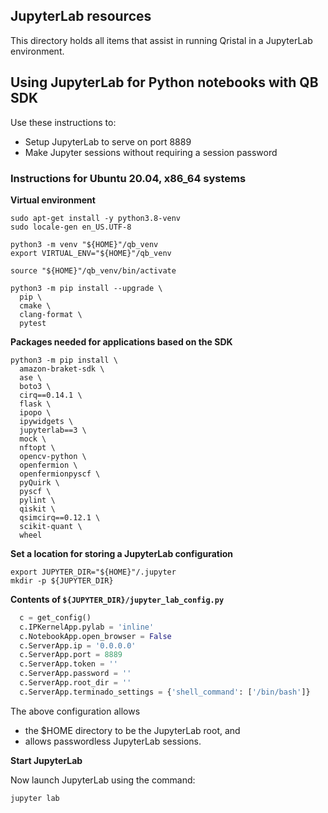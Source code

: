 ## JupyterLab resources

This directory holds all items that assist in running Qristal in a JupyterLab environment.


## Using JupyterLab for Python notebooks with QB SDK
Use these instructions to:
* Setup JupyterLab to serve on port 8889
* Make Jupyter sessions without requiring a session password

### Instructions for Ubuntu 20.04, x86_64 systems

**Virtual environment**
```
sudo apt-get install -y python3.8-venv
sudo locale-gen en_US.UTF-8

python3 -m venv "${HOME}"/qb_venv
export VIRTUAL_ENV="${HOME}"/qb_venv

source "${HOME}"/qb_venv/bin/activate

python3 -m pip install --upgrade \
  pip \
  cmake \
  clang-format \
  pytest
```
**Packages needed for applications based on the SDK**
```
python3 -m pip install \
  amazon-braket-sdk \
  ase \
  boto3 \
  cirq==0.14.1 \
  flask \
  ipopo \
  ipywidgets \
  jupyterlab==3 \
  mock \
  nftopt \
  opencv-python \
  openfermion \
  openfermionpyscf \
  pyQuirk \
  pyscf \
  pylint \
  qiskit \
  qsimcirq==0.12.1 \
  scikit-quant \
  wheel
```
**Set a location for storing a JupyterLab configuration**
```
export JUPYTER_DIR="${HOME}"/.jupyter
mkdir -p ${JUPYTER_DIR}
```
**Contents of `${JUPYTER_DIR}/jupyter_lab_config.py`**


```python
  c = get_config()
  c.IPKernelApp.pylab = 'inline'
  c.NotebookApp.open_browser = False
  c.ServerApp.ip = '0.0.0.0'
  c.ServerApp.port = 8889
  c.ServerApp.token = ''
  c.ServerApp.password = ''
  c.ServerApp.root_dir = ''
  c.ServerApp.terminado_settings = {'shell_command': ['/bin/bash']}

```
The above configuration allows
* the $HOME directory to be the JupyterLab root, and
* allows passwordless JupyterLab sessions.

**Start JupyterLab**

Now launch JupyterLab using the command:
```
jupyter lab
```

